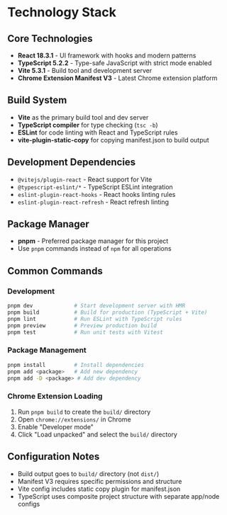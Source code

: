 # Technology Stack

## Core Technologies

- **React 18.3.1** - UI framework with hooks and modern patterns
- **TypeScript 5.2.2** - Type-safe JavaScript with strict mode enabled
- **Vite 5.3.1** - Build tool and development server
- **Chrome Extension Manifest V3** - Latest Chrome extension platform

## Build System

- **Vite** as the primary build tool and dev server
- **TypeScript compiler** for type checking (`tsc -b`)
- **ESLint** for code linting with React and TypeScript rules
- **vite-plugin-static-copy** for copying manifest.json to build output

## Development Dependencies

- `@vitejs/plugin-react` - React support for Vite
- `@typescript-eslint/*` - TypeScript ESLint integration
- `eslint-plugin-react-hooks` - React hooks linting rules
- `eslint-plugin-react-refresh` - React refresh linting

## Package Manager

- **pnpm** - Preferred package manager for this project
- Use `pnpm` commands instead of `npm` for all operations

## Common Commands

### Development

```bash
pnpm dev             # Start development server with HMR
pnpm build           # Build for production (TypeScript + Vite)
pnpm lint            # Run ESLint with TypeScript rules
pnpm preview         # Preview production build
pnpm test            # Run unit tests with Vitest
```

### Package Management

```bash
pnpm install         # Install dependencies
pnpm add <package>   # Add new dependency
pnpm add -D <package> # Add dev dependency
```

### Chrome Extension Loading

1. Run `pnpm build` to create the `build/` directory
2. Open `chrome://extensions/` in Chrome
3. Enable "Developer mode"
4. Click "Load unpacked" and select the `build/` directory

## Configuration Notes

- Build output goes to `build/` directory (not `dist/`)
- Manifest V3 requires specific permissions and structure
- Vite config includes static copy plugin for manifest.json
- TypeScript uses composite project structure with separate app/node configs
